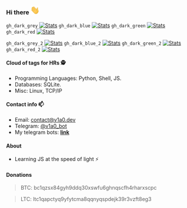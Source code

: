 ### Hi there <img src="https://github.com/v1a0/v1a0/blob/master/hi-hand.gif" width="25px">

`gh_dark_grey`
[![Stats](https://github-readme-stats.vercel.app/api?username=v1a0&title_color=c9d1d9&icon_color=c9d1d9&text_color=c9d1d9&bg_color=0d1117&border_color=c9d1d9&show_icons=true)](https://github.com/v1a0?tab=repositories)
`gh_dark_blue`
[![Stats](https://github-readme-stats.vercel.app/api?username=v1a0&title_color=79c0ff&icon_color=79c0ff&text_color=c9d1d9&bg_color=0d1117&border_color=79c0ff&show_icons=true)](https://github.com/v1a0?tab=repositories)
`gh_dark_green`
[![Stats](https://github-readme-stats.vercel.app/api?username=v1a0&title_color=56d364&icon_color=56d364&text_color=c9d1d9&bg_color=0d1117&border_color=56d364&show_icons=true)](https://github.com/v1a0?tab=repositories)
`gh_dark_red`
[![Stats](https://github-readme-stats.vercel.app/api?username=v1a0&title_color=f85149&icon_color=f85149&text_color=f85149&bg_color=0d1117&border_color=f85149&show_icons=true)](https://github.com/v1a0?tab=repositories)

`gh_dark_grey_2`
[![Stats](https://github-readme-stats.vercel.app/api?username=v1a0&title_color=c9d1d9&icon_color=c9d1d9&text_color=c9d1d9&bg_color=161b22&border_color=c9d1d9&show_icons=true)](https://github.com/v1a0?tab=repositories)
`gh_dark_blue_2`
[![Stats](https://github-readme-stats.vercel.app/api?username=v1a0&title_color=79c0ff&icon_color=79c0ff&text_color=c9d1d9&bg_color=111d2e&border_color=79c0ff&show_icons=true)](https://github.com/v1a0?tab=repositories)
`gh_dark_green_2`
[![Stats](https://github-readme-stats.vercel.app/api?username=v1a0&title_color=56d364&icon_color=56d364&text_color=c9d1d9&bg_color=101f1b&border_color=56d364&show_icons=true)](https://github.com/v1a0?tab=repositories)
`gh_dark_red_2`
[![Stats](https://github-readme-stats.vercel.app/api?username=v1a0&title_color=f85149&icon_color=f85149&text_color=f85149&bg_color=36181c&border_color=f85149&show_icons=true)](https://github.com/v1a0?tab=repositories)


#### Cloud of tags for HRs 🕵️

* Programming Languages: Python, Shell, JS.
* Databases: SQLite.
* Misc: Linux, TCP/IP

#### Contact info 📫 

* Email: [contact@v1a0.dev](mailto:contact@v1a0.dev) 
* Telegram: [@v1a0_bot](https://t.me/v1a0_bot)
* My telegram bots: [__link__](https://github.com/V1A0/Telegram-bots)

#### About

* Learning JS at the speed of light ⚡


#### Donations
> BTC: bc1qzsx84gyh9ddq30xswfu6ghnqscfh4rharxscpc

> LTC: ltc1qapctyq9yfytcma8qqnyqspdejk39r3vzft8eg3
